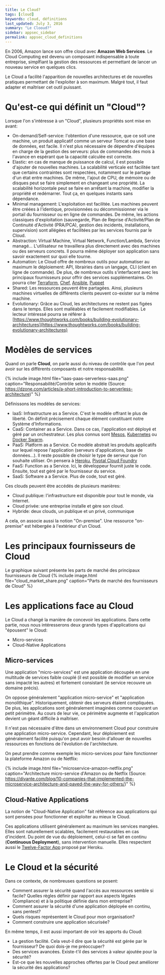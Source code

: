 ```yaml
---
title: Le Cloud?
tags: [cloud]
keywords: cloud, définitions
last_updated: July 3, 2016
summary: "Le Clooud?"
sidebar: appsec_sidebar
permalink: appsec_cloud_definitions
---
```


En 2006, Amazon lance son offre cloud avec **Amazon Web Services**. Le Cloud Computing est devenu un composant indispensable à toute entreprise, simplfiant la gestion des ressources et permettant de lancer un nouveau service en quelques clics. 

Le Cloud a facilité l'apparition de nouvelles architectures et de nouvelles pratiques permettant de l'exploiter à son maximum. Malgré tout, il faut adapter et maîtriser cet outil puissant.

# Qu'est-ce qui définit un "Cloud"?

Lorsque l'on s'intéresse à un "Cloud", plusieurs propriétés sont mise en avant:

 * On-demand/Self-service: l'obtention d'une ressource, que ce soit une machine, un produit applicatif comme un serveur Tomcat ou une base de données, est facile. Il n'est plus nécessaire de dépendre d'équipes en charge de la gestion des serveurs: plus de commandes des mois à l'avance en espérant que la capacité calculée est correcte.
 * Elastic: en cas de manque de puissance de calcul, il est possible d'ajouter de nouvelles machines. La scalabilité verticale est facilitée tant que certains contraintes sont respectées, notamment sur le partage d'un état entre machines. De même, l'ajout de CPU, de mémoire ou de disques peut se faire simplement en changeant une propriété. La scalabilité horizontale peut se faire en arrêtant la machine, modifier la propriété et redémarrer. Tout ça, en quelques instants sans dépendance.
 * Minimal management: L'exploitation est facilitée. Les machines peuvent être créées à l'identique, provisionnées ou décommissionner via le portail du fournisseur ou en ligne de commandes. De même, les actions classiques d'exploitation (sauvegarde, Plan de Reprise d'Activité/Plan de Continuité d'Activité (PRA/PCA), gestion des incidents, installations, supervision) sont allégées et facilitées par les services fournis par le Cloud.
 * Abstraction: Virtual Machine, Virtual Network, Function/Lambda, Service managé... L'utilisateur ne travaillera plus directement avec des machines ou des serveurs concrets. Il pourra même déployer son application sans savoir exactement sur quoi elle tourne.
 * Automation: Le Cloud offre de nombreux outils pour automatiser au maximum le déploiement: API, librairies dans un langage, CLI (client en ligne de commande). De plus, de nombreux outils s'interfacent avec les principaux fournisseurs pour offrir des services supplémentaires. On pourra citer [Terraform](https://www.terraform.io/), [Chef](https://www.chef.io/products/chef-infra/), [Ansible](https://www.ansible.com/), [Puppet](https://puppet.com/)
 * Shared: Les ressources peuvent être partagées. Ainsi, plusieurs machines virtuelles de différents clients peuvent co-exister sur la même machine.
 * Evolutionary: Grâce au Cloud, les architectures ne restent pas figées dans le temps. Elles sont malléables et facilement modifiables. Le lecteur intéressé pourra se référer à [https://www.thoughtworks.com/books/building-evolutionary-architectures](https://www.thoughtworks.com/books/building-evolutionary-architectures)

# Modèles de services

Quand on parle **Cloud**, on parle aussi du niveau de contrôle que l'on peut avoir sur les différents composants et notre responsabilité.

{% include image.html file="iaas-paas-serverless-saas.png" caption="Responsabilité/Contrôle selon le modèle (Source: https://dzone.com/articles/a-short-introduction-to-serverless-architecture)" %}

Définissons les modèles de services:

 * IaaS: Infrastructure as a Service. C'est le modèle offrant le plus de liberté. On définit précisement chaque élément constituant notre Système d'Informations.
 * CaaS: Container as a Service. Dans ce cas, l'application est déployé et géré par un orchestrateur. Les plus connus sont [Mesos](http://mesos.apache.org/), [Kubernetes](https://kubernetes.io/) ou [Docker Swarm](https://docs.docker.com/engine/swarm/). 
 * PaaS: Platform as a Service. Ce modèle abstrait les produits applicatifs sur lequel repose l'application (serveurs d'applications, base de données...). Il reste possible de choisir le type de serveur que l'on souhaite utiliser. On pensera à [Heroku](https://www.heroku.com), [Pivotal Cloud Foundry](https://pivotal.io/fr/platform) 
 * FaaS: Function as a Service. Ici, le développeur fournit juste le code. Ensuite, tout est géré par le fournisseur du service.
 * SaaS: Software a a Service. Plus de code, tout est géré.

Ces clouds peuvent être accédés de plusieurs manières:

 * Cloud publique: l'infrastructure est disponible pour tout le monde, via Internet.
 * Cloud privée: une entreprise installe et gère son cloud. 
 * Hybride: deux clouds, un publique et un privé, communique

A cela, on associe aussi la notion "On-premise". Une ressource "on-premise" est hébergée à l'extérieur d'un Cloud.

# Les principaux fournisseurs de Cloud

Le graphique suivant présente les parts de marché des principaux fournisseurs de Cloud
{% include image.html file="cloud_market_share.png" caption="Parts de marché des fournisseurs de Cloud" %}

# Les applications face au Cloud

Le Cloud a changé la manière de concevoir les applications. Dans cette partie, nous nous intéresserons deux grands types d'applications qui "épousent" le Cloud:

 * Micro-services
 * Cloud-Native Applications

## Micro-services

Une application "micro-services" est une application découpée en une multitude de services faible couplé (il est possible de modifier un service sans impacté les autres) et fortement consistant (le service recouvre un domaine précis).

On oppose généralement "application micro-service" et "application monolithique". Historiquement, obtenir des serveurs étaient compliquées. De plus, les applications sont généralement imaginées comme couvrant un petit périmètre. Au cours de leur vie, ce périmètre augmente et l'application devient un géant difficile à maîtriser.

Il n'est pas nécessaire d'être dans un environnement Cloud pour construire une application micro-service.
Cependant, leur déploiement est généralement facilité puisqu'on peut avoir besoin d'allouer de nouvelles ressources en fonctions de l'évolution de l'architecture.

On peut prendre comme exemple les micro-services pour faire fonctionner la plateforme Amazon ou de Netflix: 

{% include image.html file="microservice-amazon-netflix.png" caption="Architecture micro-service d'Amazon ou de Netflix (Source: https://divante.com/blog/10-companies-that-implemented-the-microservice-architecture-and-paved-the-way-for-others/)" %}

## Cloud-Native Applications

La notion de "Cloud-Native Application" fait référence aux applications qui sont pensées pour fonctionner et exploiter au mieux le Cloud.

Ces applications utilisent généralement au maximum les services mangées. Elles sont naturellement scalables, facilement restaurables en cas d'incident. Du point de vue du déploiement, celui-ci se fait en continu (**Continuous Deployment**), sans intervention manuelle. Elles respectent aussi le [Twelve-Factor App](https://www.12factor.net/) proposé par Heroku.

# Le Cloud et la sécurité

Dans ce contexte, de nombreuses questions se posent:

 * Comment assurer la sécurité quand l'accès aux ressources semble si facile? Quelles règles définir par rapport aux aspects légales (Compliance) et à la politique définie dans mon entreprise?
 * Comment assurer la sécurité d'une application déployée en continu, sans pentest?
 * Quels risques représentent le Cloud pour mon organisation?
 * Comment construire une application sécurisée?

En même temps, il est aussi important de voir les apports du Cloud:

 * La gestion facilité. Cela veut-il dire que la sécurité est gérée par le fournisseur? De quoi dois-je me préoccuper?
 * Des services avancées. Existe-t'il des services à valeur ajoutée pour la sécurité?
 * Est-ce que les nouvelles approches offertes par le Cloud peut améliorer la sécurité des applications?
